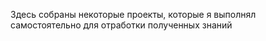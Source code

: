 Здесь собраны некоторые проекты, которые я выполнял самостоятельно для отработки полученных знаний 

